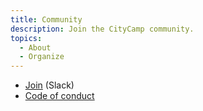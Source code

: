 ```yaml
---
title: Community
description: Join the CityCamp community.
topics:
  - About
  - Organize
---
```


- [Join](https://join.slack.com/t/citycamp-team/shared_invite/zt-30wn3ct2a-zzxhCRYLdlKlDLvjqv~dBA) (Slack)
- [Code of conduct](/conduct)